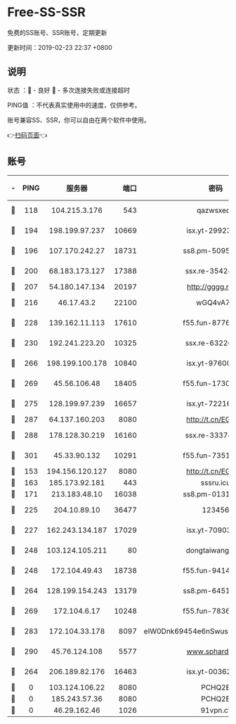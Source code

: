 # Free-SS-SSR

免费的SS账号、SSR账号，定期更新

更新时间：2019-02-23 22:37 +0800

## 说明

状态     ：🙂 - 良好 🙁 - 多次连接失败或连接超时

PING值   ：不代表真实使用中的速度，仅供参考。

账号兼容SS、SSR，你可以自由在两个软件中使用。

👉[扫码页面](https://liesauer.github.io/free-ss-ssr.github.io/)👈

## 账号

|-|PING|服务器|端口|密码|加密方式|区域|
|:----:|:----:|:-----:|-----:|:----:|:----:|:----:|
|🙂|118|104.215.3.176|543|qazwsxedc|aes-256-gcm|JP|
|🙂|194|198.199.97.237|10669|isx.yt-29923675|aes-256-cfb|US|
|🙂|196|107.170.242.27|18731|ss8.pm-50950263|aes-256-cfb|US|
|🙂|200|68.183.173.127|17388|ssx.re-35424497|aes-256-cfb|US|
|🙂|207|54.180.147.134|20197|http://gggg.rocks|chacha20|KR|
|🙂|216|46.17.43.2|22100|wGQ4vA7D|aes-256-gcm|RU|
|🙂|228|139.162.11.113|17610|f55.fun-87762700|aes-256-cfb|SG|
|🙂|230|192.241.223.20|10325|ssx.re-63226148|aes-256-cfb|US|
|🙂|266|198.199.100.178|10840|isx.yt-97600185|aes-256-cfb|US|
|🙂|269|45.56.106.48|18405|f55.fun-17301402|aes-256-cfb|US|
|🙂|275|128.199.97.239|16657|isx.yt-72216653|aes-256-cfb|SG|
|🙂|287|64.137.160.203|8080|http://t.cn/EGJIyrl|rc4-md5|CA|
|🙂|288|178.128.30.219|16160|ssx.re-33374521|aes-256-cfb|SG|
|🙂|301|45.33.90.132|10291|f55.fun-73512768|aes-256-cfb|US|
|🙂|153|194.156.120.127|8080|http://t.cn/EGJIyrl|rc4-md5|RU|
|🙂|163|185.173.92.181|443|sssru.icu|rc4-md5|RU|
|🙂|171|213.183.48.10|16038|ss8.pm-01318678|rc4-md5|RU|
|🙂|225|204.10.89.10|36477|123456|aes-256-cfb|US|
|🙂|227|162.243.134.187|17029|isx.yt-70903569|aes-256-cfb|US|
|🙂|248|103.124.105.211|80|dongtaiwang.com|aes-256-cfb|US|
|🙂|248|172.104.49.43|18738|f55.fun-94147766|aes-256-cfb|SG|
|🙂|264|128.199.154.243|13179|ss8.pm-64511599|aes-256-cfb|SG|
|🙂|269|172.104.6.17|10248|f55.fun-78360191|aes-256-cfb|US|
|🙂|283|172.104.33.178|8097|eIW0Dnk69454e6nSwuspv9DmS201tQ0D|aes-256-cfb|SG|
|🙂|290|45.76.124.108|5577|www.sphard.com|aes-256-cfb|AU|
|🙁|264|206.189.82.176|16463|isx.yt-00362323|aes-256-cfb|SG|
|🙁|0|103.124.106.22|8080|PCHQ2E|rc4-md5|US|
|🙁|0|185.243.57.36|8080|PCHQ2E|rc4-md5|US|
|🙁|0|46.29.162.46|1026|91vpn.cf|rc4-md5|RU|
